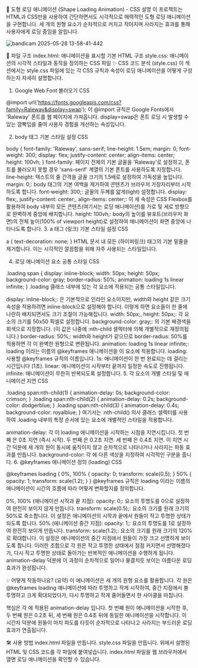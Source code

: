🚀 도형 로딩 애니메이션 (Shape Loading Animation) - CSS 설명
이 프로젝트는 HTML과 CSS만을 사용하여 간단하면서도 시각적으로 매력적인 도형 로딩 애니메이션을 구현합니다. 세 개의 원형 요소가 순차적으로 커지고 작아지며 사라지는 효과를 통해 사용자에게 로딩 중임을 알립니다.

![bandicam 2025-05-28 13-58-41-442](https://github.com/user-attachments/assets/44ed2533-81b2-4bd4-8b07-a722776abfc7)


📁 파일 구조
index.html: 애니메이션을 표시할 기본 HTML 구조
style.css: 애니메이션의 시각적 스타일과 동작을 정의하는 CSS 파일
✨ CSS 코드 분석 (style.css)
이 섹션에서는 style.css 파일에 있는 각 CSS 규칙과 속성이 로딩 애니메이션을 어떻게 구성하는지 자세히 설명합니다.

1. Google Web Font 불러오기
CSS

@import url('https://fonts.googleapis.com/css?family=Raleway&display=swap');
이 @import 규칙은 Google Fonts에서 'Raleway' 폰트를 웹 페이지에 가져옵니다. display=swap은 폰트 로딩 시 발생할 수 있는 깜빡임을 줄여 사용자 경험을 개선하는 속성입니다.

2. body 태그 기본 스타일 설정
CSS

body {
  font-family: 'Raleway', sans-serif;
  line-height: 1.5em;
  margin: 0;
  font-weight: 300;
  display: flex;
  justify-content: center;
  align-items: center;
  height: 100vh;
}
font-family: 페이지 전체의 기본 글꼴을 'Raleway'로 설정하고, 폰트를 불러오지 못할 경우 'sans-serif' 계열의 기본 폰트를 사용하도록 지정합니다.
line-height: 텍스트의 줄 간격을 글꼴 크기의 1.5배로 설정하여 가독성을 높입니다.
margin: 0;: body 태그의 기본 여백을 제거하여 콘텐츠가 브라우저 가장자리부터 시작하도록 합니다.
font-weight: 300;: 글꼴의 두께를 얇게(light) 설정합니다.
display: flex;, justify-content: center;, align-items: center;: 이 세 속성은 CSS Flexbox를 활용하여 body 내부의 모든 콘텐츠(여기서는 로딩 애니메이션)를 가로 및 세로 방향으로 완벽하게 중앙에 배치합니다.
height: 100vh;: body의 높이를 뷰포트(브라우저 화면)의 전체 높이(100% of viewport height)로 설정하여 애니메이션이 화면 중앙에 나타나도록 합니다.
3. a 태그 (링크) 기본 스타일 설정
CSS

a {
  text-decoration: none;
}
HTML 문서 내 모든 <a> (하이퍼링크) 태그의 기본 밑줄을 제거합니다. 이는 시각적인 깔끔함을 위해 자주 사용되는 스타일입니다.

4. 로딩 애니메이션 <span> 요소 공통 스타일
CSS

.loading span {
  display: inline-block;
  width: 50px;
  height: 50px;
  background-color: gray;
  border-radius: 50%;
  animation: loading 1s linear infinite;
}
.loading 클래스 내부에 있는 각 <span> 요소에 적용되는 공통 스타일입니다.

display: inline-block;: <span>은 기본적으로 인라인 요소이지만, width와 height 같은 크기 속성을 적용하려면 inline-block으로 설정해야 합니다. 이렇게 하면 요소들이 한 줄에 나란히 배치되면서도 크기 조절이 가능해집니다.
width: 50px;, height: 50px;: 각 <span> 요소의 크기를 50x50 픽셀로 설정합니다.
background-color: gray;: <span>의 기본 배경색을 회색으로 지정합니다. (이 값은 나중에 :nth-child 셀렉터에 의해 개별적으로 재정의됩니다.)
border-radius: 50%;: width와 height가 같으므로 border-radius: 50%를 적용하면 각 <span>이 완벽한 원형으로 변환됩니다.
animation: loading 1s linear infinite;: loading 이라는 이름의 @keyframes 애니메이션을 이 요소에 적용합니다.
loading: 사용할 @keyframes 규칙의 이름입니다.
1s: 애니메이션이 한 번 완료되는 데 걸리는 시간입니다 (1초).
linear: 애니메이션이 시작부터 끝까지 일정한 속도로 진행됩니다.
infinite: 애니메이션이 무한히 반복되도록 설정합니다.
5. 각 <span> 요소의 개별 스타일 및 애니메이션 지연
CSS

.loading span:nth-child(1) {
  animation-delay: 0s;
  background-color: crimson;
}
.loading span:nth-child(2) {
  animation-delay: 0.2s;
  background-color: dodgerblue;
}
.loading span:nth-child(3) {
  animation-delay: 0.4s;
  background-color: royalblue;
}
여기서는 :nth-child() 의사 클래스 셀렉터를 사용하여 .loading 내부의 특정 순서에 있는 <span> 요소에 개별적인 스타일을 적용합니다.

animation-delay: 각 <span>이 loading 애니메이션을 시작하는 시점을 지연시킵니다.
첫 번째 <span>은 0초 지연 (즉시 시작).
두 번째 <span>은 0.2초 지연.
세 번째 <span>은 0.4초 지연. 이 지연 시간 덕분에 세 개의 원이 동시에 움직이지 않고 순차적으로 나타나거나 사라지는 파동 효과를 만듭니다.
background-color: 각 <span>에 다른 색상을 지정하여 시각적인 구분을 줍니다.
6. @keyframes 애니메이션 정의 (loading)
CSS

@keyframes loading {
  0%, 100% {
    opacity: 0;
    transform: scale(0.5);
  }
  50% {
    opacity: 1;
    transform: scale(1.2);
  }
}
@keyframes 규칙은 loading 이라는 이름의 애니메이션이 시간의 흐름에 따라 어떻게 변화할지를 정의합니다.

0%, 100% (애니메이션 시작과 끝 지점):
opacity: 0;: 요소의 투명도를 0으로 설정하여 완전히 보이지 않게 만듭니다.
transform: scale(0.5);: 요소의 크기를 원래 크기의 50%로 축소합니다. 이 설정은 애니메이션의 시작과 끝에서 원들이 작고 투명한 상태가 되도록 합니다.
50% (애니메이션 중간 지점):
opacity: 1;: 요소의 투명도를 1로 설정하여 완전히 보이게 만듭니다.
transform: scale(1.2);: 요소의 크기를 원래 크기의 120%로 확대합니다. 이 설정은 애니메이션의 중간 지점에서 원들이 가장 크고 선명하게 보이도록 합니다.
이러한 조합으로 각 원은 작고 투명한 상태에서 점점 커지면서 선명해졌다가, 다시 작고 투명한 상태로 돌아가는 반복적인 애니메이션을 수행하게 됩니다. animation-delay 덕분에 이 과정이 순차적으로 일어나 물결치듯 보이는 아름다운 로딩 효과가 완성됩니다.

💡 어떻게 작동하나요? (요약)
이 애니메이션은 세 개의 원형 <span> 요소를 활용합니다. 각 원은 @keyframes loading 애니메이션에 따라 투명하고 작게 시작하여, 중간 지점에서 불투명하고 크게 확대되었다가, 다시 투명하고 작게 줄어들면서 한 사이클을 마칩니다.

핵심은 각 <span>에 적용된 animation-delay 입니다. 첫 번째 원이 애니메이션을 시작한 후, 두 번째 원은 0.2초 뒤, 세 번째 원은 0.4초 뒤에 동일한 애니메이션을 시작합니다. 이 시간차 덕분에 원들이 마치 파도를 타듯이 순차적으로 나타나고 사라지는 부드러운 로딩 효과가 연출됩니다.

🛠 사용 방법
index.html 파일을 만듭니다.
style.css 파일을 만듭니다.
위에서 설명된 HTML 및 CSS 코드를 각 파일에 붙여넣습니다.
index.html 파일을 웹 브라우저에서 열면 로딩 애니메이션을 확인할 수 있습니다.
